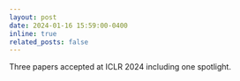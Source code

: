 ```yaml
---
layout: post
date: 2024-01-16 15:59:00-0400
inline: true
related_posts: false
---
```


Three papers accepted at ICLR 2024 including one spotlight.